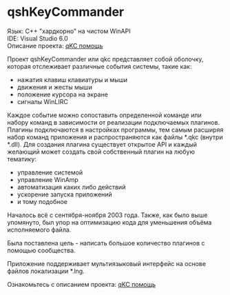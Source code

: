 # qshKeyCommander

Язык: C++ "хардкорно" на чистом WinAPI  
IDE: Visual Studio 6.0  
Описание проекта: [qKC помощь](http://pavelquash.github.io/qkc/)

Проект qshKeyCommander или qkc представляет собой оболочку, которая отслеживает различные события системы, такие как:
* нажатия клавиш клавиатуры и мыши
* движения и жесты мыши
* положение курсора на экране
* сигналы WinLIRC

Каждое событие можно сопоставить определенной команде или набору команд в зависимости от реализации подключаемых плагинов. Плагины подключаются в настройках программы, тем самым расширяя набор команд приложения и распространяются как файлы *.qkc (внутри *.dll). Для создания плагина существует открытое API и каждый желающий может создать свой собственный плагин на любую тематику:

- управление системой
- управление WinAmp
- автоматизация каких либо действий
- ускорение запуска приложений
- и тому подобное

Началось всё с сентября-ноября 2003 года. Также, как было выше упомянуто, был упор на оптимизацию кода для уменьшения объёма исполняемого файла.

Была поставлена цель - написать большое количество плагинов с помощью сообщества.

Приложение поддерживает мультиязыковый интерфейс на основе файлов локализации *.lng.

Ознакомьтесь с описанием проекта: [qKC помощь](http://pavelquash.github.io/qkc/)
